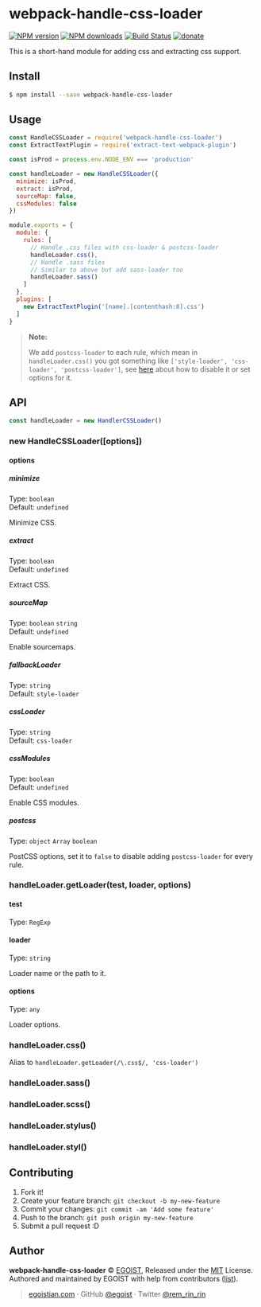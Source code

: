 # webpack-handle-css-loader

[![NPM version](https://img.shields.io/npm/v/webpack-handle-css-loader.svg?style=flat-square)](https://npmjs.com/package/webpack-handle-css-loader) [![NPM downloads](https://img.shields.io/npm/dm/webpack-handle-css-loader.svg?style=flat-square)](https://npmjs.com/package/webpack-handle-css-loader) [![Build Status](https://img.shields.io/circleci/project/egoist/webpack-handle-css-loader/master.svg?style=flat-square)](https://circleci.com/gh/egoist/webpack-handle-css-loader) [![donate](https://img.shields.io/badge/$-donate-ff69b4.svg?maxAge=2592000&style=flat-square)](https://github.com/egoist/donate)

This is a short-hand module for adding css and extracting css support.

## Install

```bash
$ npm install --save webpack-handle-css-loader
```

## Usage

```js
const HandleCSSLoader = require('webpack-handle-css-loader')
const ExtractTextPlugin = require('extract-text-webpack-plugin')

const isProd = process.env.NODE_ENV === 'production'

const handleLoader = new HandleCSSLoader({
  minimize: isProd,
  extract: isProd,
  sourceMap: false,
  cssModules: false
})

module.exports = {
  module: {
    rules: [
      // Handle .css files with css-loader & postcss-loader
      handleLoader.css(),
      // Handle .sass files
      // Similar to above but add sass-loader too
      handleLoader.sass()
    ]
  },
  plugins: [
    new ExtractTextPlugin('[name].[contenthash:8].css')
  ]
}
```

> **Note:**
>
> We add `postcss-loader` to each rule, which mean in `handleLoader.css()` you got something like `['style-loader', 'css-loader', 'postcss-loader']`, see [here](#postcss) about how to disable it or set options for it.

## API

```js
const handleLoader = new HandlerCSSLoader()
```

### new HandleCSSLoader([options])

#### options

##### minimize

Type: `boolean`<br>
Default: `undefined`

Minimize CSS.

##### extract

Type: `boolean`<br>
Default: `undefined`

Extract CSS.

##### sourceMap

Type: `boolean` `string`<br>
Default: `undefined`

Enable sourcemaps.

##### fallbackLoader

Type: `string`<br>
Default: `style-loader`

##### cssLoader

Type: `string`<br>
Default: `css-loader`

##### cssModules

Type: `boolean`<br>
Default: `undefined`

Enable CSS modules.

##### postcss

Type: `object` `Array` `boolean`

PostCSS options, set it to `false` to disable adding `postcss-loader` for every rule.

### handleLoader.getLoader(test, loader, options)

#### test

Type: `RegExp`

#### loader

Type: `string`

Loader name or the path to it.

#### options

Type: `any`

Loader options.

### handleLoader.css()

Alias to `handleLoader.getLoader(/\.css$/, 'css-loader')`

### handleLoader.sass()

### handleLoader.scss()

### handleLoader.stylus()

### handleLoader.styl()

## Contributing

1. Fork it!
2. Create your feature branch: `git checkout -b my-new-feature`
3. Commit your changes: `git commit -am 'Add some feature'`
4. Push to the branch: `git push origin my-new-feature`
5. Submit a pull request :D

## Author

**webpack-handle-css-loader** © [EGOIST](https://github.com/egoist), Released under the [MIT](https://egoist.mit-license.org/) License.<br>
Authored and maintained by EGOIST with help from contributors ([list](https://github.com/egoist/webpack-handle-css-loader/contributors)).

> [egoistian.com](https://egoistian.com) · GitHub [@egoist](https://github.com/egoist) · Twitter [@rem_rin_rin](https://twitter.com/rem_rin_rin)
